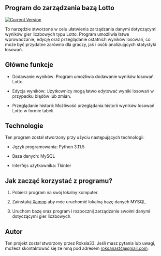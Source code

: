 ## Program do zarządzania bazą Lotto

[![Current Version](https://img.shields.io/badge/version-1.0.0-green.svg)](https://github.com/Roksia33/Program-do-zarzadzania-bazy-lotto/tags)

To narzędzie stworzone w celu ułatwienia zarządzania danymi dotyczącymi wyników gier liczbowych typu Lotto. Program umożliwia łatwe wprowadzanie, edycję oraz przeglądanie ostatnich wyników losowań, co może być przydatne zarówno dla graczy, jak i osób analizujących statystyki losowań.

## Główne funkcje

* Dodawanie wyników: Program umożliwia dodawanie wyników losowań Lotto.

* Edycja wyników: Użytkownicy mogą łatwo edytować wyniki losowań w przypadku błędów lub zmian.

* Przeglądanie historii: Możliwość przeglądania historii wyników losowań Lotto w formie tabeli.

## Technologie

Ten program został stworzony przy użyciu następujących technologii:

* Język programowania: Python 3.11.5

* Baza danych: MySQL

* Interfejs użytkownika: Tkinter

## Jak zacząć korzystać z programu?

1. Pobierz program na swój lokalny komputer.

2. Zainstaluj [Xampp](https://www.apachefriends.org/pl/download.html) aby móc uruchomić lokalną bazę danych MYSQL.

3. Uruchom bazę oraz program i rozpocznij zarządzanie swoimi danymi dotyczącymi gier liczbowych.


## Autor

Ten projekt został stworzony przez Roksia33. Jeśli masz pytania lub uwagi, możesz skontaktować się ze mną pod adresem roksanast4@gmail.com.
